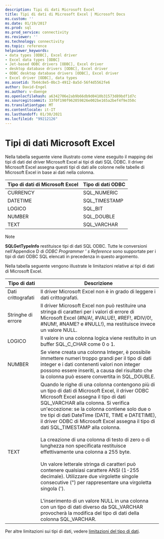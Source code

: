 ```yaml
---
description: Tipi di dati Microsoft Excel
title: Tipi di dati di Microsoft Excel | Microsoft Docs
ms.custom: ''
ms.date: 01/19/2017
ms.prod: sql
ms.prod_service: connectivity
ms.reviewer: ''
ms.technology: connectivity
ms.topic: reference
helpviewer_keywords:
- data types [ODBC], Excel driver
- Excel data types [ODBC]
- Jet-based ODBC drivers [ODBC], Excel driver
- desktop database drivers [ODBC], Excel driver
- ODBC desktop database drivers [ODBC], Excel driver
- Excel driver [ODBC], data types
ms.assetid: 7b44c8e5-0bc3-4912-8a5d-56f4d5562fe6
author: David-Engel
ms.author: v-daenge
ms.openlocfilehash: a6342706e2ab9b66db9d0410b31573d89bdf1d7c
ms.sourcegitcommit: 33f0f190f962059826e002be165a2bef4f9e350c
ms.translationtype: MT
ms.contentlocale: it-IT
ms.lasthandoff: 01/30/2021
ms.locfileid: "99212126"
---
```

# <a name="microsoft-excel-data-types"></a>Tipi di dati Microsoft Excel
Nella tabella seguente viene illustrato come viene eseguito il mapping dei tipi di dati del driver Microsoft Excel ai tipi di dati SQL ODBC. Il driver Microsoft Excel assegna questi tipi di dati alle colonne nelle tabelle di Microsoft Excel in base ai dati nella colonna.  
  
|Tipo di dati di Microsoft Excel|Tipo di dati ODBC|  
|-------------------------------|--------------------|  
|CURRENCY|SQL_NUMERIC|  
|DATETIME|SQL_TIMESTAMP|  
|LOGICO|SQL_BIT|  
|NUMBER|SQL_DOUBLE|  
|TEXT|SQL_VARCHAR|  
  
> [!NOTE]  
>  **SQLGetTypeInfo** restituisce tipi di dati SQL ODBC. Tutte le conversioni nell'Appendice D di *ODBC Programmer ' s Reference* sono supportate per i tipi di dati ODBC SQL elencati in precedenza in questo argomento.  
  
 Nella tabella seguente vengono illustrate le limitazioni relative ai tipi di dati di Microsoft Excel.  
  
|Tipo di dati|Descrizione|  
|---------------|-----------------|  
|Dati crittografati|Il driver Microsoft Excel non è in grado di leggere i dati crittografati.|  
|Stringhe di errore|Il driver Microsoft Excel non può restituire una stringa di caratteri per i valori di errore di Microsoft Excel (#N/A!, #VALUE!, #REF!, #DIV/0!, #NUM!, #NAME? e #NULL!), ma restituisce invece un valore NULL.|  
|LOGICO|Il valore in una colonna logica viene restituito in un buffer SQL_C_CHAR come 0 o 1.|  
|NUMBER|Se viene creata una colonna Integer, è possibile immettere numeri troppo grandi per il tipo di dati integer e i dati contenenti valori non integer possono essere inseriti, a causa del risultato che la colonna può essere convertita in SQL_DOUBLE.|  
|TEXT|Quando le righe di una colonna contengono più di un tipo di dati di Microsoft Excel, il driver ODBC Microsoft Excel assegna il tipo di dati SQL_VARCHAR alla colonna. Si verifica un'eccezione: se la colonna contiene solo due o tre tipi di dati DateTime (DATE, TIME e DATETIME), il driver ODBC di Microsoft Excel assegna il tipo di dati SQL_TIMESTAMP alla colonna.<br /><br /> La creazione di una colonna di testo di zero o di lunghezza non specificata restituisce effettivamente una colonna a 255 byte.<br /><br /> Un valore letterale stringa di caratteri può contenere qualsiasi carattere ANSI (1-255 decimale). Utilizzare due virgolette singole consecutive (") per rappresentare una virgoletta singola (').<br /><br /> L'inserimento di un valore NULL in una colonna con un tipo di dati diverso da SQL_VARCHAR provocherà la modifica del tipo di dati della colonna SQL_VARCHAR.|  
  
 Per altre limitazioni sui tipi di dati, vedere [limitazioni del tipo di dati](../../odbc/microsoft/data-type-limitations.md).
